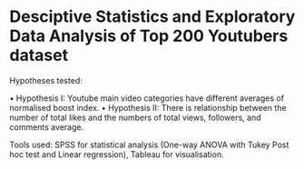 # Desciptive Statistics and Exploratory Data Analysis of Top 200 Youtubers dataset

Hypotheses tested:

•	Hypothesis I: Youtube main video categories have different averages of normalised boost index.
•	Hypothesis II: There is relationship between the number of total likes and the numbers of total views, followers, and comments average.

Tools used: SPSS for statistical analysis (One-way ANOVA with Tukey Post hoc test and Linear regression), Tableau for visualisation.
